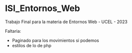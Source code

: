 # ISI_Entornos_Web
Trabajo Final para la materia de Entornos Web - UCEL - 2023




Faltaria:
* Paginado para los movimientos si podemos
* estilos de lo de php


